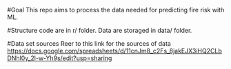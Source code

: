 #Goal
This repo aims to process the data needed for predicting fire risk with ML. 

#Structure
code are in r/ folder. Data are storaged in data/ folder. 

#Data set sources
Reer to this link for the sources of data
https://docs.google.com/spreadsheets/d/11cnJm8_c2Fs_8jakEJX3iHQ2CLbDNhl0y_2l-w-Yh9s/edit?usp=sharing
